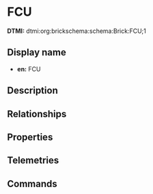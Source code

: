 # FCU
**DTMI:** dtmi:org:brickschema:schema:Brick:FCU;1
## Display name
- **en:** FCU
## Description
## Relationships
## Properties
## Telemetries
## Commands
